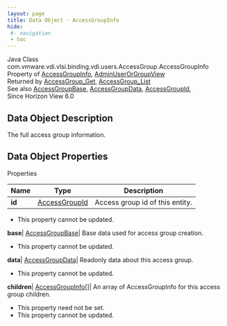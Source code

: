 ```yaml
---
layout: page
title: Data Object - AccessGroupInfo
hide:
 #- navigation
 - toc
---
```






Java Class
    com.vmware.vdi.vlsi.binding.vdi.users.AccessGroup.AccessGroupInfo  
Property of
     [AccessGroupInfo](vdi.users.AccessGroup.AccessGroupInfo.md#field_detail), [AdminUserOrGroupView](vdi.users.AdminUserOrGroup.AdminUserOrGroupView.md#field_detail)  
Returned by
     [AccessGroup_Get](vdi.users.AccessGroup.md#get), [AccessGroup_List](vdi.users.AccessGroup.md#list)  
See also
     [AccessGroupBase](vdi.users.AccessGroup.AccessGroupBase.md), [AccessGroupData](vdi.users.AccessGroup.AccessGroupData.md), [AccessGroupId](vdi.entity.AccessGroupId.md),   
Since 
    Horizon View 6.0

## Data Object Description 

The full access group information. 

## Data Object Properties

Properties

Name |  Type |  Description   
---|---|---  
**id**| [AccessGroupId](vdi.entity.AccessGroupId.md)|  Access group id of this entity.   


* This property cannot be updated.

  
**base**| [AccessGroupBase](vdi.users.AccessGroup.AccessGroupBase.md)|  Base data used for access group creation.   


* This property cannot be updated.

  
**data**| [AccessGroupData](vdi.users.AccessGroup.AccessGroupData.md)|  Readonly data about this access group.   


* This property cannot be updated.

  
**children**| [AccessGroupInfo[]](vdi.users.AccessGroup.AccessGroupInfo.md)|  An array of AccessGroupInfo for this access group children.   


* This property need not be set.
* This property cannot be updated.

  
  
  
  
  
  

